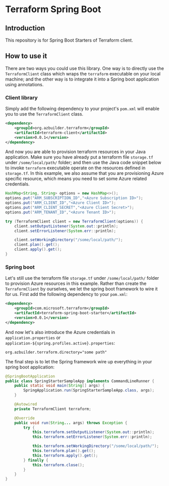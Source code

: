 
# Terraform Spring Boot

## Introduction

This repository is for Spring Boot Starters of Terraform client.

## How to use it

There are two ways you could use this library. One way is to directly use the `TerraformClient` class which wraps the `terraform` executable on your local machine; and the other way is to integrate it into a Spring boot application using annotations.

### Client library

Simply add the following dependency to your project's `pom.xml` will enable you to use the `TerraformClient` class.

```xml
<dependency>
    <groupId>org.azbuilder.terraform</groupId>
    <artifactId>terraform-client</artifactId>
    <version>0.0.1</version>
</dependency>
```

And now you are able to provision terraform resources in your Java application. Make sure you have already put a terraform file `storage.tf` under `/some/local/path/` folder; and then use the Java code snippet below to invoke `terraform` executable operate on the resources defined in `storage.tf`. In this example, we also assume that you are provisioning Azure specific resource, which means you need to set some Azure related credentials.

```java
HashMap<String, String> options = new HashMap<>();
options.put("ARM_SUBSCRIPTION_ID","<Azure Subscription ID>");
options.put("ARM_CLIENT_ID","<Azure Client ID>");
options.put("ARM_CLIENT_SECRET","<Azure Client Secret>");
options.put("ARM_TENANT_ID","<Azure Tenant ID>");

try (TerraformClient client = new TerraformClient(options)) {
    client.setOutputListener(System.out::println);
    client.setErrorListener(System.err::println);

    client.setWorkingDirectory("/some/local/path/");
    client.plan().get();
    client.apply().get();
}
```

### Spring boot

Let's still use the terraform file `storage.tf` under `/some/local/path/` folder to provision Azure resources in this example. Rather than create the `TerraformClient` by ourselves, we let the spring boot framework to wire it for us. First add the following dependency to your `pom.xml`:

```xml
<dependency>
    <groupId>com.microsoft.terraform</groupId>
    <artifactId>terraform-spring-boot-starter</artifactId>
    <version>0.0.1</version>
</dependency>
```

And now let's also introduce the Azure credentials in `application.properties` or `application-${spring.profiles.active}.properties`:

```
org.azbuilder.terraform.directory="some path"
```

The final step is to let the Spring framework wire up everything in your spring boot application:

```java
@SpringBootApplication
public class SpringStarterSampleApp implements CommandLineRunner {
    public static void main(String[] args) {
        SpringApplication.run(SpringStarterSampleApp.class, args);
    }

    @Autowired
    private TerraformClient terraform;

    @Override
    public void run(String... args) throws Exception {
        try {
            this.terraform.setOutputListener(System.out::println);
            this.terraform.setErrorListener(System.err::println);

            this.terraform.setWorkingDirectory("/some/local/path/");
            this.terraform.plan().get();
            this.terraform.apply().get();
        } finally {
            this.terraform.close();
        }
    }
}
```